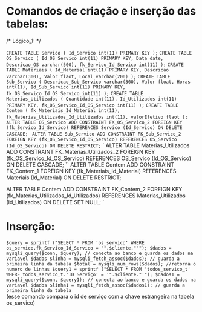 # Comandos de criação e inserção das tabelas:

/* Lógico_1: */

`
CREATE TABLE Servico (
    Id_Servico int(11) PRIMARY KEY
);
`
`
CREATE TABLE OS_Servico (
    Id_OS_Servico int(11) PRIMARY KEY,
    Data date,
    Descricao_OS varchar(500),
    fk_Servico_Id_Servico int(11)
);
`
`
CREATE TABLE Materiais (
    Id_Material int(11) PRIMARY KEY,
    Descricao varchar(300),
    Valor flaot,
    Local varchar(200)
);
`
`
CREATE TABLE Sub_Servico (
    Descricao_Sub_Servico varchar(300),
    Valor float,
    Horas int(11),
    Id_Sub_Servico int(11) PRIMARY KEY,
    fk_OS_Servico_Id_OS_Servico int(11)
);
`
`
CREATE TABLE Materias_Utilizados (
    Quantidade int(11),
    Id_Utilizados int(11) PRIMARY KEY,
    fk_OS_Servico_Id_OS_Servico int(11)
);
`
`
CREATE TABLE Contem (
    fk_Materiais_Id_Material int(11),
    fk_Materias_Utilizados_Id_Utilizados int(11),
    valorEfetivo flaot
);
`
` 
ALTER TABLE OS_Servico ADD CONSTRAINT FK_OS_Servico_2
    FOREIGN KEY (fk_Servico_Id_Servico)
    REFERENCES Servico (Id_Servico)
    ON DELETE CASCADE;
`
` 
ALTER TABLE Sub_Servico ADD CONSTRAINT FK_Sub_Servico_2
    FOREIGN KEY (fk_OS_Servico_Id_OS_Servico)
    REFERENCES OS_Servico (Id_OS_Servico)
    ON DELETE RESTRICT;
`
` 
ALTER TABLE Materias_Utilizados ADD CONSTRAINT FK_Materias_Utilizados_2
    FOREIGN KEY (fk_OS_Servico_Id_OS_Servico)
    REFERENCES OS_Servico (Id_OS_Servico)
    ON DELETE CASCADE;
`` 
ALTER TABLE Contem ADD CONSTRAINT FK_Contem_1
    FOREIGN KEY (fk_Materiais_Id_Material)
    REFERENCES Materiais (Id_Material)
    ON DELETE RESTRICT;
 
ALTER TABLE Contem ADD CONSTRAINT FK_Contem_2
    FOREIGN KEY (fk_Materias_Utilizados_Id_Utilizados)
    REFERENCES Materias_Utilizados (Id_Utilizados)
    ON DELETE SET NULL;
`

# Inserção:
`
$query = sprintf ("SELECT * FROM 'os_servico' WHERE os_servico.fk_Servico_Id_Servico = '".$cliente."'");
        $dados = mysqli_query($conn, $query); // conecta ao banco e guarda os dados na variavel $dados
        $linha = mysqli_fetch_assoc($dados); // guarda a primeira linha da tabela
        $total = mysqli_num_rows($dados); //retorna o numero de linhas
        $query1 = sprintf ("SELECT * FROM 'todos_servico_t' WHERE todos_servico_t.'ID Serviço' = '".$cliente."'");
        $dados1 = mysqli_query($conn, $query1); // conecta ao banco e guarda os dados na variavel $dados
        $linha1 = mysqli_fetch_assoc($dados1); // guarda a primeira linha da tabela
 `       
(esse comando compara o id de serviço  com a chave estrangeira  na tabela os_servico)   

